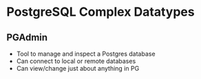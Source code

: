 # PostgreSQL Complex Datatypes

## PGAdmin

* Tool to manage and inspect a Postgres database
* Can connect to local or remote databases
* Can view/change just about anything in PG
